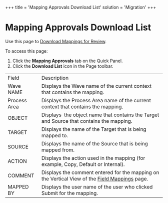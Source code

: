 +++
title = 'Mapping Approvals Download List'
solution = 'Migration'
+++

# Mapping Approvals Download List

<div class="use">

Use this page to [Download Mappings for
Review](../Use_Cases/Approve_or_Reject_Mappings#Download_Mappings_for_Review).

</div>

To access this page:

1.  Click the <span style="font-weight: bold;">Mapping Approvals</span>
    tab on the Quick Panel.
2.  Click the <span style="font-weight: bold;">Download List</span> icon
    in the Page
toolbar.

|                                                            |                                                                                                                       |
| ---------------------------------------------------------- | --------------------------------------------------------------------------------------------------------------------- |
| Field                                                      | Description                                                                                                           |
| Wave NAME                                                  | Displays the Wave name of the current context that contains the mapping.                                              |
| Process Area                                               | Displays the Process Area name of the current context that contains the mapping.                                      |
| OBJECT                                                     | Displays  the object name that contains the Target and Source that contains the mapping.                              |
| TARGET                                                     | Displays the name of the Target that is being mapped to.                                                              |
| SOURCE                                                     | Displays the name of the Source that is being mapped from.                                                            |
| <span id="Mapping Actions" class="popUpLink">ACTION</span> | Displays the action used in the mapping (for example, Copy, Default or Internal).                                     |
| COMMENT                                                    | Displays the comment entered for the mapping on the Vertical View of the [Field Mappings](Field_Mappings_H) page. |
| MAPPED BY                                                  | Displays the user name of the user who clicked Submit for the mapping.                                                |
